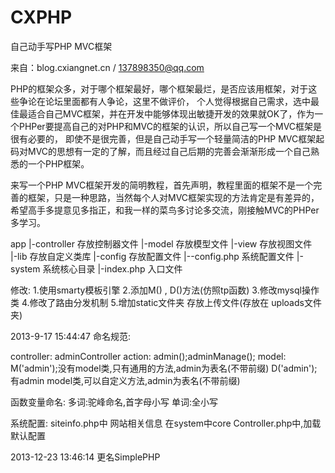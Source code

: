 CXPHP
=====
自己动手写PHP MVC框架

来自：blog.cxiangnet.cn / 137898350@qq.com

PHP的框架众多，对于哪个框架最好，哪个框架最烂，是否应该用框架，对于这些争论在论坛里面都有人争论，这里不做评价，
个人觉得根据自己需求，选中最佳最适合自己MVC框架，并在开发中能够体现出敏捷开发的效果就OK了，作为一个PHPer要提高自己的对PHP和MVC的框架的认识，所以自己写一个MVC框架是很有必要的，
即使不是很完善，但是自己动手写一个轻量简洁的PHP MVC框架起码对MVC的思想有一定的了解，而且经过自己后期的完善会渐渐形成一个自己熟悉的一个PHP框架。

来写一个PHP MVC框架开发的简明教程，首先声明，教程里面的框架不是一个完善的框架，只是一种思路，当然每个人对MVC框架实现的方法肯定是有差异的，希望高手多提意见多指正，和我一样的菜鸟多讨论多交流，刚接触MVC的PHPer多学习。


app
|-controller	存放控制器文件
|-model		存放模型文件
|-view		存放视图文件	
|-lib		存放自定义类库
|-config	存放配置文件
|--config.php   系统配置文件
|-system	系统核心目录
|-index.php	入口文件

修改:
1.使用smarty模板引擎
2.添加M() , D()方法(仿照tp函数)
3.修改mysql操作类
4.修改了路由分发机制
5.增加static文件夹 存放上传文件(存放在 uploads文件夹)

2013-9-17 15:44:47
命名规范:

controller:
	adminController
action:
	admin();adminManage();
model:
	M('admin');没有model类,只有通用的方法,admin为表名(不带前缀)
	D('admin');有admin model类,可以自定义方法,admin为表名(不带前缀)

函数变量命名: 
	多词:驼峰命名,首字母小写
	单词:全小写
	
	
系统配置:
	siteinfo.php中 网站相关信息
	在system中core Controller.php中,加载默认配置<!--{$SITE.**}-->
	
2013-12-23 13:46:14
	更名SimplePHP
